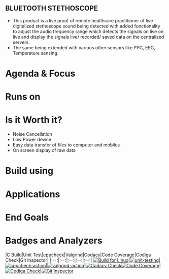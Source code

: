 
## BLUETOOTH STETHOSCOPE

* This product is a live proof of remote healthcare practitioner of live digitalized stethoscope sound being detected with added functionality to adjust the audio frequency range which detects the signals on live on live and display the signals live/ recorded/ saved data on the centralized servers.
* The same being extended with various other sensors like PPG, EEG, Temperature sensing.

# Agenda & Focus


# Runs on
# Is it Worth it?
* Noise Cancellation
* Low Power device
* Easy data transfer of files to computer and mobiles
* On screen display of raw data
  
# Build using

# Applications


# End Goals


# Badges and Analyzers

|C Build|Unit Test|cppcheck|Valgrind|Codacy|Code Coverage|Codiga Check|Git Inspector|
|:--:|:--:|:--:|:--:|:--:|
[![Build for Linux](https://github.com/cpganiger/Tech_Army/actions/workflows/c-build.yml/badge.svg)](https://github.com/cpganiger/Tech_Army/actions/workflows/c-build.yml)|[![unit-testing](https://github.com/cpganiger/Tech_Army/actions/workflows/unit-test.yml/badge.svg)](https://github.com/cpganiger/Tech_Army/actions/workflows/unit-test.yml)|[![cppcheck-action](https://github.com/cpganiger/Tech_Army/actions/workflows/cppcheck.yml/badge.svg)](https://github.com/cpganiger/Tech_Army/actions/workflows/cppcheck.yml)|[![valgrind-action](https://github.com/cpganiger/Tech_Army/actions/workflows/valgrind.yml/badge.svg)](https://github.com/cpganiger/Tech_Army/actions/workflows/valgrind.yml)|[![Codacy Check](https://github.com/cpganiger/Tech_Army/actions/workflows/codacy-check.yml/badge.svg)](https://github.com/cpganiger/Tech_Army/actions/workflows/codacy-check.yml)[![Code Coverage](https://github.com/cpganiger/Tech_Army/actions/workflows/code-coverage.yml/badge.svg)](https://github.com/cpganiger/Tech_Army/actions/workflows/code-coverage.yml)|[![Codiga Check](https://github.com/cpganiger/Tech_Army/actions/workflows/codiga-check.yml/badge.svg)](https://github.com/cpganiger/Tech_Army/actions/workflows/codiga-check.yml)|[![Git Inspector](https://github.com/cpganiger/Tech_Army/actions/workflows/git-inspector.yml/badge.svg)](https://github.com/cpganiger/Tech_Army/actions/workflows/git-inspector.yml)
